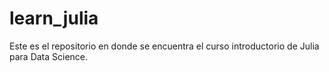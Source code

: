 # learn_julia

Este es el repositorio en donde se encuentra el curso introductorio de Julia para Data Science.